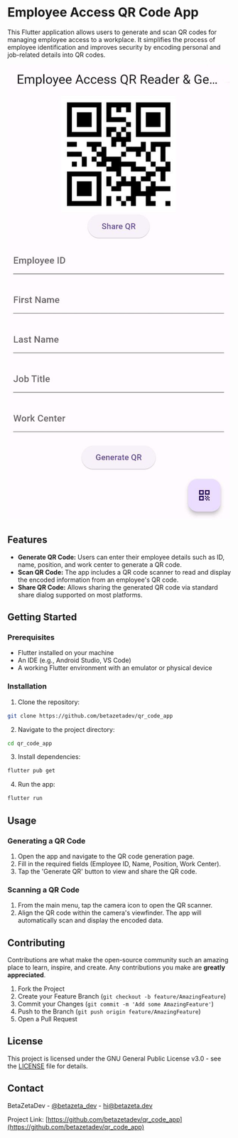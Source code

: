 # Employee Access QR Code App

This Flutter application allows users to generate and scan QR codes for managing employee access to a workplace. It simplifies the process of employee identification and improves security by encoding personal and job-related details into QR codes.

![QRCodeApp.png](QRCodeApp.png)


## Features

- **Generate QR Code:** Users can enter their employee details such as ID, name, position, and work center to generate a QR code.
- **Scan QR Code:** The app includes a QR code scanner to read and display the encoded information from an employee's QR code.
- **Share QR Code:** Allows sharing the generated QR code via standard share dialog supported on most platforms.

## Getting Started

### Prerequisites

- Flutter installed on your machine
- An IDE (e.g., Android Studio, VS Code)
- A working Flutter environment with an emulator or physical device

### Installation

1. Clone the repository:
```bash
git clone https://github.com/betazetadev/qr_code_app
```

2. Navigate to the project directory:
```bash
cd qr_code_app
```

3. Install dependencies:
```bash
flutter pub get
```

4. Run the app:
```bash
flutter run
```

## Usage

### Generating a QR Code

1. Open the app and navigate to the QR code generation page.
2. Fill in the required fields (Employee ID, Name, Position, Work Center).
3. Tap the 'Generate QR' button to view and share the QR code.

### Scanning a QR Code

1. From the main menu, tap the camera icon to open the QR scanner.
2. Align the QR code within the camera's viewfinder. The app will automatically scan and display the encoded data.

## Contributing

Contributions are what make the open-source community such an amazing place to learn, inspire, and create. Any contributions you make are **greatly appreciated**.

1. Fork the Project
2. Create your Feature Branch (`git checkout -b feature/AmazingFeature`)
3. Commit your Changes (`git commit -m 'Add some AmazingFeature'`)
4. Push to the Branch (`git push origin feature/AmazingFeature`)
5. Open a Pull Request

## License

This project is licensed under the GNU General Public License v3.0 - see the [LICENSE](LICENSE) file for details.

## Contact

BetaZetaDev - [@betazeta_dev](https://x.com/betazeta_dev) - hi@betazeta.dev

Project Link: [https://github.com/betazetadev/qr_code_app](https://github.com/betazetadev/qr_code_app)
